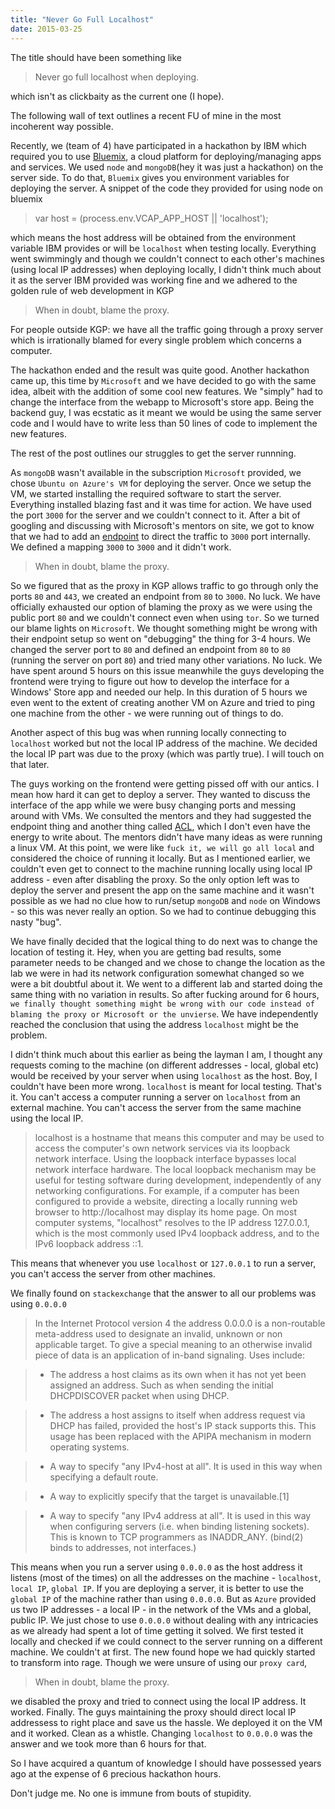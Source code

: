 ```yaml
---
title: "Never Go Full Localhost"
date: 2015-03-25
---
```

The title should have been something like
>Never go full localhost when deploying.

which isn't as clickbaity as the current one (I hope).

The following wall of text outlines a recent FU of mine in the most
incoherent way possible.

Recently, we (team of 4)
have participated in a hackathon by IBM which required you to use [Bluemix](https://console.ng.bluemix.net/),
a cloud platform for deploying/managing apps and services. We used `node` and
`mongoDB`(hey it was just a hackathon) on the
server side. To do that, `Bluemix` gives you environment variables for deploying
the server. A snippet of the code they provided for using node on bluemix
> var host = (process.env.VCAP_APP_HOST || 'localhost');

which means the host address will be obtained from the environment variable IBM
provides or will be `localhost`  when testing locally. Everything went
swimmingly and though we couldn't connect to each other's machines (using local
IP addresses) when
deploying locally, I didn't think much about it as the server IBM provided was
working fine and we adhered to the golden rule of web development in KGP
>When in doubt, blame the proxy.

For people outside KGP: we have all the traffic going through a proxy server
which is irrationally blamed for every single problem which concerns a computer.

The hackathon ended and the result was quite good. Another hackathon came up,
this time by `Microsoft` and we have decided to go with the same idea, albeit with the addition
of some cool new features. We "simply" had to
change the interface from the webapp to Microsoft's store app. Being the backend
guy, I was ecstatic as it meant we would be using the same server code and I
would have to write less than 50 lines of code to implement the new features.

The rest of the post outlines our struggles to get the server runnning. 


As `mongoDB` wasn't available in the subscription `Microsoft` provided, we chose
`Ubuntu on Azure's VM` for deploying the server. Once we setup the VM, we started installing the
required software to start the server. Everything installed blazing fast and it
was time for action. We have used the port `3000` for the server and we couldn't
connect to it. After a bit of googling and discussing with Microsoft's
mentors on site, we got to know that we had to add an [endpoint](azure.microsoft.com/en-in/.../articles/virtual-machines-set-up-endpoints/) to direct the traffic to `3000` port internally. We defined a mapping `3000` to `3000` and it
didn't work.
>When in doubt, blame the proxy.

So we figured that as the proxy in KGP allows traffic to go through only the
ports `80` and `443`, we created an endpoint from `80` to `3000`. No luck.
We have officially exhausted our option of blaming the proxy as we were using
the public port `80` and we couldn't connect even when using `tor`.
So we turned our blame lights on `Microsoft`. We thought
something might be wrong with their endpoint setup so went on "debugging" the
thing for 3-4 hours. We changed the server port to `80` and defined an endpoint
from `80` to `80` (running the server on port `80`) and tried many other variations.
No luck. We have spent around 5 hours on this issue meanwhile the guys developing the frontend were trying to figure out
how to develop the interface for a Windows' Store app and needed our help. In this duration of 5
hours we even went to the extent of creating another VM on Azure and tried to
ping one machine from the other - we were running out of things to do.

Another aspect of this bug was when running locally connecting to `localhost`
worked but not the local IP address of the machine. We decided the local
IP part was due to the proxy (which was partly true). I will touch on that
later.

The guys working on the frontend were getting pissed off with our antics. I mean
how hard it can get to deploy a server. They wanted to discuss the interface of
the app while we were busy changing ports and messing around with VMs. We consulted the
mentors and they had suggested the endpoint thing and another thing called [ACL](http://azure.microsoft.com/en-in/documentation/articles/virtual-machines-set-up-endpoints/#manage-the-acl-on-an-endpoint),
which I don't even have the energy to write about. The mentors didn't have many
ideas as were running a linux VM.
At this point, we were like `fuck it, we will go all local` and considered the
choice of running it locally. But as I mentioned earlier, we couldn't even get
to connect to the machine running locally using local IP address - even after disabling
the proxy. So the only option left was to deploy the server and present the app
on the same machine and it wasn't possible as we had no clue how to run/setup
`mongoDB` and `node` on Windows - so this was never really an option. So we had
to continue debugging this nasty "bug".

We have finally decided that the logical thing to do next was
to change the location of testing it. Hey, when you are getting bad results,
some parameter needs to be changed and we chose to change the location as the
lab we were in had its network configuration somewhat changed so we were a bit
doubtful about it. We went to a different lab and started doing the same thing
with no variation in results. So after fucking around for 6 hours, `we finally thought
something might be wrong with our code instead of blaming the proxy or Microsoft
or the unvierse`. We have independently reached the conclusion that using the
address `localhost` might be the problem.

I didn't think much about this earlier as being the layman I am, I thought any
requests coming to the machine (on different addresses - local, global etc) would be
received by your server when using `localhost` as the host. Boy, I couldn't have been more wrong. `localhost` is
meant for local testing. That's it. You can't access a computer running a server
on `localhost` from an external machine. You can't access the server from
the same machine using the local IP.
> localhost is a hostname that means this computer and may be used to access the computer's own network services via its loopback network interface. Using the loopback interface bypasses local network interface hardware. The local loopback mechanism may be useful for testing software during development, independently of any networking configurations. For example, if a computer has been configured to provide a website, directing a locally running web browser to http://localhost may display its home page.
>On most computer systems, "localhost" resolves to the IP address 127.0.0.1, which is the most commonly used IPv4 loopback address, and to the IPv6 loopback address ::1.

This means that whenever you use `localhost` or `127.0.0.1` to run a server, you
can't access the server from other machines.

We finally found on `stackexchange` that the answer to all our problems was
using `0.0.0.0`
>In the Internet Protocol version 4 the address 0.0.0.0 is a non-routable meta-address used to designate an invalid, unknown or non applicable target. To give a special meaning to an otherwise invalid piece of data is an application of in-band signaling.
>Uses include:

>* The address a host claims as its own when it has not yet been assigned an address. Such as when sending the initial DHCPDISCOVER
  packet when using DHCP.

>* The address a host assigns to itself when address request via DHCP has failed, provided the host's IP stack supports this. This usage has been replaced with the APIPA mechanism in modern operating systems.

>* A way to specify "any IPv4-host at all". It is used in this way when specifying a default route.

>* A way to explicitly specify that the target is unavailable.[1]

>* A way to specify "any IPv4 address at all". It is used in this way when configuring servers (i.e. when binding listening sockets).   This is known to TCP programmers as INADDR_ANY. (bind(2) binds to addresses, not interfaces.)

This means when you run a server using `0.0.0.0` as the host address it
listens (most of the times) on all the addresses on the machine - `localhost`, `local IP`, `global IP`. If
you are deploying a server, it is better to use the `global IP` of the machine
rather than using `0.0.0.0`. But as `Azure` provided us two IP addresses - a local IP - 
in the network of the VMs and a global, public IP. We just chose to use `0.0.0.0`
without dealing with any intricacies as we already had spent a lot of time
getting it solved. We first tested it locally and checked if we could connect to
the server running on a different machine. We couldn't at first. The new found hope
we had quickly started to transform into rage. Though we were unsure of using our
`proxy card`,
>When in doubt, blame the proxy.

 we disabled the proxy and tried to connect using the local IP address.
 It worked. Finally. The guys maintaining the proxy should direct local IP addressess
to right place and save us the hassle.  We deployed it on the VM and it worked. Clean as a whistle.
Changing `localhost` to `0.0.0.0` was the answer and we took more than 6 hours for that.

So I have acquired a quantum of knowledge I should have possessed years ago
at the expense of 6 precious hackathon hours.

Don't judge me. No one is immune  from bouts of stupidity.






